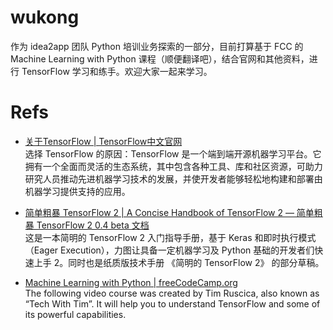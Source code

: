 # wukong
作为 idea2app 团队 Python 培训业务探索的一部分，目前打算基于 FCC 的 Machine Learning with Python 课程（顺便翻译吧），结合官网和其他资料，进行 TensorFlow 学习和练手。欢迎大家一起来学习。


# Refs
- [关于TensorFlow | TensorFlow中文官网](https://www.tensorflow.org/)  
  选择 TensorFlow 的原因：TensorFlow 是一个端到端开源机器学习平台。它拥有一个全面而灵活的生态系统，其中包含各种工具、库和社区资源，可助力研究人员推动先进机器学习技术的发展，并使开发者能够轻松地构建和部署由机器学习提供支持的应用。

- [简单粗暴 TensorFlow 2 | A Concise Handbook of TensorFlow 2 — 简单粗暴 TensorFlow 2 0.4 beta 文档](https://tf.wiki/zh_hans/)  
  这是一本简明的 TensorFlow 2 入门指导手册，基于 Keras 和即时执行模式（Eager Execution），力图让具备一定机器学习及 Python 基础的开发者们快速上手  2。同时也是纸质版技术手册 《简明的 TensorFlow 2》 的部分草稿。

- [Machine Learning with Python | freeCodeCamp.org](https://chinese.freecodecamp.org/learn/machine-learning-with-python/)  
  The following video course was created by Tim Ruscica, also known as “Tech With Tim”. It will help you to understand TensorFlow and some of its powerful capabilities.
